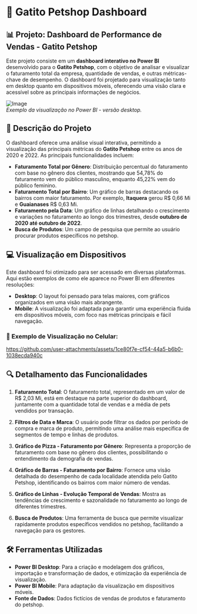 # 🐾 Gatito Petshop Dashboard

## 📊 Projeto: Dashboard de Performance de Vendas - Gatito Petshop

Este projeto consiste em um **dashboard interativo no Power BI** desenvolvido para o **Gatito Petshop**, com o objetivo de analisar e visualizar o faturamento total da empresa, quantidade de vendas, e outras métricas-chave de desempenho. O dashboard foi projetado para visualização tanto em desktop quanto em dispositivos móveis, oferecendo uma visão clara e acessível sobre as principais informações de negócios.

![Image](https://github.com/user-attachments/assets/e83f4888-6381-480d-9117-941995edb5f3)  
*Exemplo da visualização no Power BI - versão desktop.*

## 📝 Descrição do Projeto

O dashboard oferece uma análise visual interativa, permitindo a visualização das principais métricas do **Gatito Petshop** entre os anos de 2020 e 2022. As principais funcionalidades incluem:

- **Faturamento Total por Gênero**: Distribuição percentual do faturamento com base no gênero dos clientes, mostrando que 54,78% do faturamento vem do público masculino, enquanto 45,22% vem do público feminino.
- **Faturamento Total por Bairro**: Um gráfico de barras destacando os bairros com maior faturamento. Por exemplo, **Itaquera** gerou R$ 0,66 Mi e **Guaianases** R$ 0,63 Mi.
- **Faturamento pela Data**: Um gráfico de linhas detalhando o crescimento e variações no faturamento ao longo dos trimestres, desde **outubro de 2020 até outubro de 2022**.
- **Busca de Produtos**: Um campo de pesquisa que permite ao usuário procurar produtos específicos no petshop.

## 💻 Visualização em Dispositivos

Este dashboard foi otimizado para ser acessado em diversas plataformas. Aqui estão exemplos de como ele aparece no Power BI em diferentes resoluções:

- **Desktop**: O layout foi pensado para telas maiores, com gráficos organizados em uma visão mais abrangente.
- **Mobile**: A visualização foi adaptada para garantir uma experiência fluida em dispositivos móveis, com foco nas métricas principais e fácil navegação.

### 📱 Exemplo de Visualização no Celular:
https://github.com/user-attachments/assets/1ce80f7e-cf54-44a5-b6b0-1038ecda940c


## 🔍 Detalhamento das Funcionalidades

1. **Faturamento Total**: O faturamento total, representado em um valor de R$ 2,03 Mi, está em destaque na parte superior do dashboard, juntamente com a quantidade total de vendas e a média de pets vendidos por transação.
   
2. **Filtros de Data e Marca**: O usuário pode filtrar os dados por período de compra e marca de produto, permitindo uma análise mais específica de segmentos de tempo e linhas de produtos.

3. **Gráfico de Pizza - Faturamento por Gênero**: Representa a proporção de faturamento com base no gênero dos clientes, possibilitando o entendimento da demografia de vendas.

4. **Gráfico de Barras - Faturamento por Bairro**: Fornece uma visão detalhada do desempenho de cada localidade atendida pelo Gatito Petshop, identificando os bairros com maior número de vendas.

5. **Gráfico de Linhas - Evolução Temporal de Vendas**: Mostra as tendências de crescimento e sazonalidade no faturamento ao longo de diferentes trimestres.

6. **Busca de Produtos**: Uma ferramenta de busca que permite visualizar rapidamente produtos específicos vendidos no petshop, facilitando a navegação para os gestores.

## 🛠️ Ferramentas Utilizadas

- **Power BI Desktop**: Para a criação e modelagem dos gráficos, importação e transformação de dados, e otimização da experiência de visualização.
- **Power BI Mobile**: Para adaptação da visualização em dispositivos móveis.
- **Fonte de Dados**: Dados fictícios de vendas de produtos e faturamento do petshop.
